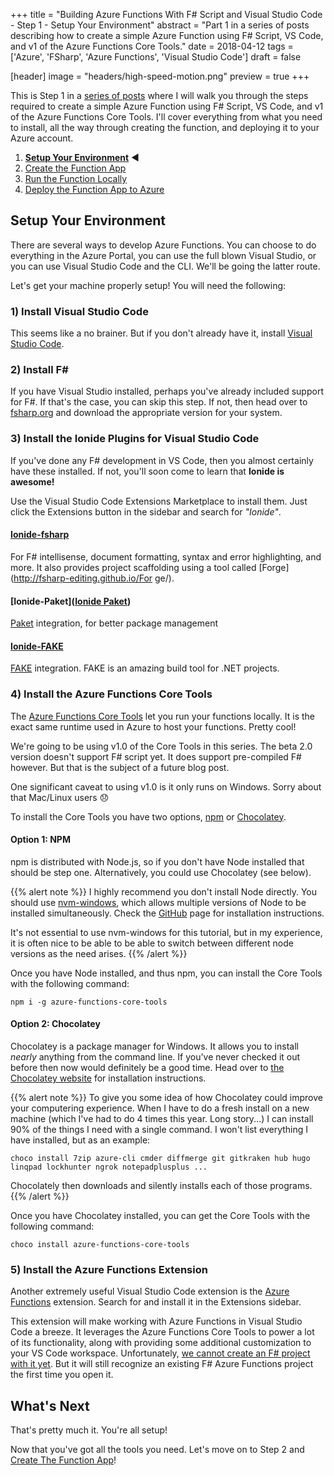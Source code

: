 +++
title = "Building Azure Functions With F# Script and Visual Studio Code - Step 1 - Setup Your Environment"
abstract = "Part 1 in a series of posts describing how to create a simple Azure Function using F# Script, VS Code, and v1 of the Azure Functions Core Tools."
date = 2018-04-12
tags = ['Azure', 'FSharp', 'Azure Functions', 'Visual Studio Code']
draft = false

[header]
image = "headers/high-speed-motion.png"
preview = true
+++

This is Step 1 in a [series of posts](../) where I will walk you through the steps required to create a simple Azure Function using F# Script, VS Code, and v1 of the Azure Functions Core Tools.
I'll cover everything from what you need to install, all the way through creating the function, and deploying it to your Azure account.

1. **[Setup Your Environment](../1-setup)** :arrow_backward:
2. [Create the Function App](../2-create-function-app)
3. [Run the Function Locally](../3-running-locally)
4. [Deploy the Function App to Azure](../4-deploy-to-azure)

## Setup Your Environment

There are several ways to develop Azure Functions. You can choose to do everything in the Azure Portal, you can use the full blown Visual Studio, or you can use Visual Studio Code and the CLI. We'll be going the latter route.

Let's get your machine properly setup! You will need the following:

### 1) Install Visual Studio Code

This seems like a no brainer. But if you don't already have it, install [Visual Studio Code](https://code.visualstudio.com/).

### 2) Install F\#

If you have Visual Studio installed, perhaps you've already included support for F#. If that's the case, you can skip this step. If not, then head over to [fsharp.org](http://fsharp.org/) and download the appropriate version for your system.

### 3) Install the Ionide Plugins for Visual Studio Code

If you've done any F# development in VS Code, then you almost certainly have these installed. If not, you'll soon come to learn that **Ionide is awesome!**

Use the Visual Studio Code Extensions Marketplace to install them. Just click the Extensions button in the sidebar and search for _"Ionide"_.

#### [Ionide-fsharp](https://github.com/ionide/ionide-vscode-fsharp)

For F# intellisense, document formatting, syntax and error highlighting, and more. It also provides project scaffolding using a tool called [Forge](http://fsharp-editing.github.io/For
ge/).

#### [Ionide-Paket]([Ionide Paket](https://github.com/ionide/ionide-vscode-paket))

[Paket](http://fsprojects.github.io/Paket/) integration, for better package management

#### [Ionide-FAKE](https://github.com/ionide/ionide-vscode-fake)

[FAKE](http://fsharp.github.io/FAKE/) integration. FAKE is an amazing build tool for .NET projects.

### 4) Install the Azure Functions Core Tools

The [Azure Functions Core Tools](https://github.com/Azure/azure-functions-core-tools) let you run your functions locally. It is the exact same runtime used in Azure to host your functions. Pretty cool!

We're going to be using v1.0 of the Core Tools in this series. The beta 2.0 version doesn't support F# script yet. It does support pre-compiled F# however. But that is the subject of a future blog post.

One significant caveat to using v1.0 is it only runs on Windows. Sorry about that Mac/Linux users :disappointed:

To install the Core Tools you have two options, [npm](https://www.npmjs.com/get-npm) or [Chocolatey](https://chocolatey.org/).

#### Option 1: NPM

npm is distributed with Node.js, so if you don't have Node installed that should be step one. Alternatively, you could use Chocolatey (see below).

{{% alert note %}}
I highly recommend you don't install Node directly. You should use [nvm-windows](https://github.com/coreybutler/nvm-windows),
which allows multiple versions of Node to be installed simultaneously. Check the [GitHub](https://github.com/coreybutler/nvm-windows) page for installation instructions.

It's not essential to use nvm-windows for this tutorial, but in my experience, it is often nice to be able to be able to switch between different node versions as the need arises.
{{% /alert %}}

Once you have Node installed, and thus npm, you can install the Core Tools with the following command:

```shell
npm i -g azure-functions-core-tools
```

#### Option 2: Chocolatey

Chocolatey is a package manager for Windows. It allows you to install _nearly_ anything from the command line. If you've never checked it out before then now would definitely be a good time.
Head over to [the Chocolatey website](https://chocolatey.org/install) for installation instructions.

{{% alert note %}}
To give you some idea of how Chocolatey could improve your computering experience. When I have to do a fresh install on a new machine (which I've had to do 4 times this year. Long story...)
I can install 90% of the things I need with a single command. I won't list everything I have installed, but as an example:

`choco install 7zip azure-cli cmder diffmerge git gitkraken hub hugo linqpad lockhunter ngrok notepadplusplus ...`

Chocolately then downloads and silently installs each of those programs.
{{% /alert %}}

Once you have Chocolatey installed, you can get the Core Tools with the following command:

```shell
choco install azure-functions-core-tools
```

### 5) Install the Azure Functions Extension

Another extremely useful Visual Studio Code extension is the [Azure Functions](https://github.com/Microsoft/vscode-azurefunctions) extension. Search for and install it in the Extensions sidebar.

This extension will make working with Azure Functions in Visual Studio Code a breeze. It leverages the Azure Functions Core Tools to power a lot of its functionality, along with providing some additional customization to your VS Code workspace.
Unfortunately, [we cannot create an F# project with it yet](https://github.com/Microsoft/vscode-azurefunctions/issues/315). But it will still recognize an existing F# Azure Functions project the first time you open it.

## What's Next

That's pretty much it. You're all setup!

Now that you've got all the tools you need. Let's move on to Step 2 and [Create The Function App](../2-create-function-app)!

